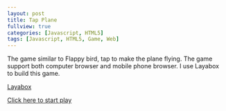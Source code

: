 ```yaml
---
layout: post
title: Tap Plane
fullview: true
categories: [Javascript, HTML5]
tags: [Javascript, HTML5, Game, Web]
---
```

The game similar to Flappy bird, tap to make the plane flying. The game support both computer browser and mobile phone browser. I use Layabox to build this game.

<a class="btn btn-default" href="http://www.layabox.com/en/">Layabox</a>

<a class="btn btn-default" href="http://www.siyuanzhou.com/TapPlane/">Click here to start play</a>
